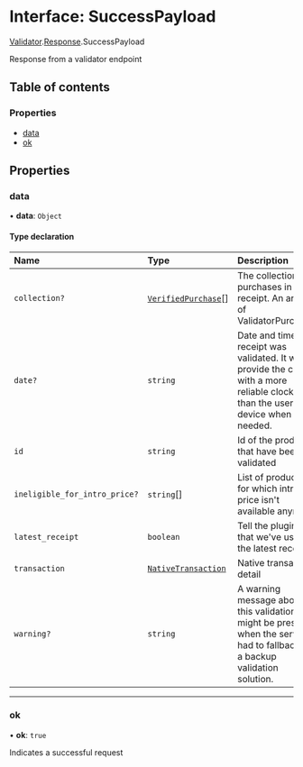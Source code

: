# Interface: SuccessPayload

[Validator](../modules/CdvPurchase.Validator.md).[Response](../modules/CdvPurchase.Validator.Response.md).SuccessPayload

Response from a validator endpoint

## Table of contents

### Properties

- [data](CdvPurchase.Validator.Response.SuccessPayload.md#data)
- [ok](CdvPurchase.Validator.Response.SuccessPayload.md#ok)

## Properties

### data

• **data**: `Object`

#### Type declaration

| Name | Type | Description |
| :------ | :------ | :------ |
| `collection?` | [`VerifiedPurchase`](CdvPurchase.VerifiedPurchase.md)[] | The collection of purchases in this receipt.  An array of ValidatorPurchase |
| `date?` | `string` | Date and time the receipt was validated.  It will provide the client with a more reliable clock time than the user's device when needed. |
| `id` | `string` | Id of the product that have been validated |
| `ineligible_for_intro_price?` | `string`[] | List of product ids for which intro price isn't available anymore |
| `latest_receipt` | `boolean` | Tell the plugin that we've used the latest receipt |
| `transaction` | [`NativeTransaction`](../modules/CdvPurchase.Validator.Response.md#nativetransaction) | Native transaction detail |
| `warning?` | `string` | A warning message about this validation.  It might be present when the server had to fallback to a backup validation solution. |

___

### ok

• **ok**: ``true``

Indicates a successful request
